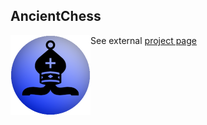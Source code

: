 ## AncientChess
<img style="float:left" src="assets/icon.png" />

See external [project page](http://lucidfusionlabs.com/AncientChess)
